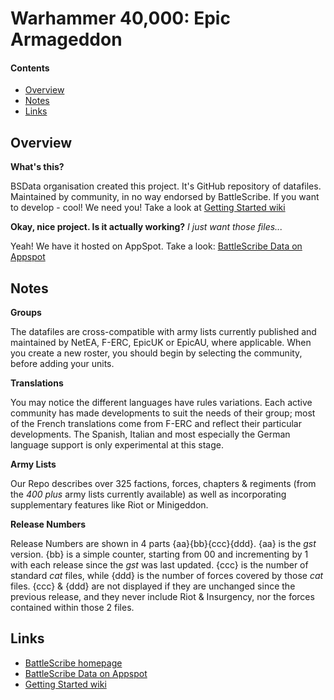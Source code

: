 Warhammer 40,000: Epic Armageddon
================

#### Contents ####

* [Overview][]
* [Notes][]
* [Links][]


[Overview]: #overview
[Notes]: #notes
[Links]: #links


## Overview ##

__What's this?__

BSData organisation created this project. It's GitHub repository of datafiles.
Maintained by community, in no way endorsed by BattleScribe. If you want
to develop - cool! We need you! Take a look at [Getting Started wiki][]

__Okay, nice project. Is it actually working?__ _I just want those files..._

Yeah! We have it hosted on AppSpot. Take a look: [BattleScribe Data on Appspot][]


## Notes ##

__Groups__

The datafiles are cross-compatible with army lists currently published and maintained by NetEA, F-ERC, EpicUK or EpicAU, where applicable. When you create a new roster, you should begin by selecting the community, before adding your units.

__Translations__

You may notice the different languages have rules variations. Each active community has made developments to suit the needs of their group; most of the French translations come from F-ERC and reflect their particular developments. The Spanish, Italian and most especially the German language support is only experimental at this stage.

__Army Lists__

Our Repo describes over 325 factions, forces, chapters & regiments (from the _400 plus_ army lists currently available) as well as incorporating supplementary features like Riot or Minigeddon.

__Release Numbers__

Release Numbers are shown in 4 parts {aa}{bb}{ccc}{ddd}. {aa} is the _gst_ version. {bb} is a simple counter, starting from 00 and incrementing by 1 with each release since the _gst_ was last updated. {ccc} is the number of standard _cat_ files, while {ddd} is the number of forces covered by those _cat_ files. {ccc} & {ddd} are not displayed if they are unchanged since the previous release, and they never include Riot & Insurgency, nor the forces contained within those 2 files.


## Links ##

* [BattleScribe homepage][]
* [BattleScribe Data on Appspot][]
* [Getting Started wiki][]


[BattleScribe homepage]: http://www.battlescribe.net/
[BattleScribe Data on Appspot]: http://battlescribedata.appspot.com/#/repos
[Getting Started wiki]: https://github.com/BSData/bsdata/wiki/Home#getting-started

